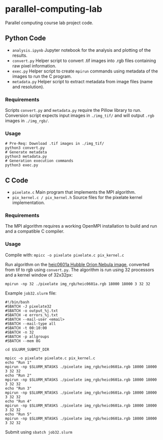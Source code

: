 # parallel-computing-lab
Parallel computing course lab project code.

## Python Code
* `analysis.ipynb` Jupyter notebook for the analysis and plotting of the results.
* `convert.py` Helper script to convert .tif images into .rgb files containing raw pixel information.
* `exec.py` Helper script to create `mpirun` commands using metadata of the images to run the C program.
* `metadata.py` Helper script to extract metadata from image files (name and resolution).

### Requirements
Scripts `convert.py` and `metadata.py` require the Pillow library to run. Conversion script expects input images in `./img_tif/` and will output `.rgb` images in `./img_rgb/`.

### Usage
```Shell
# Pre-Req: Download .tif images in ./img_tif/
python3 convert.py
# Generate metadata
python3 metadata.py
# Generation execution commands
python3 exec.py
```

## C Code
* `pixelate.c` Main program that implements the MPI algorithm.
* `pix_kernel.c / pix_kernel.h` Source files for the pixelate kernel implementation. 

### Requirements
The MPI algorithm requires a working OpenMPI installation to build and run and a compatible C compiler.

### Usage
Compile with: ``mpicc -o pixelate pixelate.c pix_kernel.c``

Run algorithm on the [heic0601a Hubble Orion Nebula image](https://esahubble.org/images/heic0601a/), converted from tif to rgb using `convert.py`. The algorithm is run using 32 processors and a kernel window of 32x32px:
```Shell
mpirun -np 32 ./pixelate img_rgb/heic0601a.rgb 18000 18000 3 32 32
```

Example `job32.slurm` file:

```Shell
#!/bin/bash
#SBATCH -J pixelate32
#SBATCH -o output_%j.txt
#SBATCH -e errors_%j.txt
#SBATCH --mail-user <email>
#SBATCH --mail-type all
#SBATCH -t 00:10:00
#SBATCH -n 32
#SBATCH -p allgroups
#SBATCH --mem 8G

cd $SLURM_SUBMIT_DIR

mpicc -o pixelate pixelate.c pix_kernel.c
echo "Run 1"
mpirun -np $SLURM_NTASKS ./pixelate img_rgb/heic0601a.rgb 18000 18000 3 32 32
echo "Run 2"
mpirun -np $SLURM_NTASKS ./pixelate img_rgb/heic0601a.rgb 18000 18000 3 32 32
echo "Run 3"
mpirun -np $SLURM_NTASKS ./pixelate img_rgb/heic0601a.rgb 18000 18000 3 32 32
echo "Run 4"
mpirun -np $SLURM_NTASKS ./pixelate img_rgb/heic0601a.rgb 18000 18000 3 32 32
echo "Run 5"
mpirun -np $SLURM_NTASKS ./pixelate img_rgb/heic0601a.rgb 18000 18000 3 32 32
```
Submit using ``sbatch job32.slurm``
